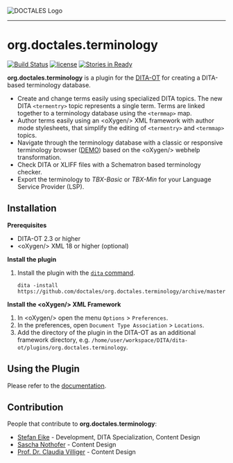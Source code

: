 ![DOCTALES Logo](https://doctales.github.io/images/doctales-logo-without-subtitle.svg)

- - - -

org.doctales.terminology
========================

[![Build Status](https://travis-ci.org/doctales/org.doctales.terminology.svg?branch=master)](https://travis-ci.org/doctales/org.doctales.terminology)
[![license](https://img.shields.io/badge/license-Apache%202.0-blue.svg)](http://www.apache.org/licenses/LICENSE-2.0)
[![Stories in Ready](https://badge.waffle.io/doctales/org.doctales.terminology.png?label=ready&title=Ready)](https://waffle.io/doctales/org.doctales.terminology)

**org.doctales.terminology** is a plugin for the [DITA-OT](http://dita-ot.github.io) for creating a DITA-based terminology database.

- Create and change terms easily using specialized DITA topics. The new DITA `<termentry>` topic represents a single term. Terms are linked together to a terminology database using the `<termmap>` map.
- Author terms easily using an &lt;oXygen/&gt; XML framework with author mode stylesheets, that simplify the editing of `<termentry>` and `<termmap>` topics.
- Navigate through the terminology database with a classic or responsive terminology browser ([DEMO](https://doctales.github.io/samples/termbrowser-responsive/index.html)) based on the &lt;oXygen/&gt; webhelp transformation.
- Check DITA or XLIFF files with a Schematron based terminology checker.
- Export the terminology to *TBX-Basic* or *TBX-Min* for your Language Service Provider (LSP).

## Installation

**Prerequisites**

- DITA-OT 2.3 or higher
- &lt;oXygen/&gt; XML 18 or higher (optional)

**Install the plugin**

1. Install the plugin with the [`dita` command](http://www.dita-ot.org/dev/parameters/dita-command-arguments.html).
   ```shell
   dita -install https://github.com/doctales/org.doctales.terminology/archive/master.zip
   ```

**Install the &lt;oXygen/&gt; XML Framework**

1. In &lt;oXygen/&gt; open the menu `Options` > `Preferences`.
2. In the preferences, open `Document Type Association` > `Locations`.
3. Add the directory of the plugin in the DITA-OT as an additional framework directory, e.g. `/home/user/workspace/DITA/dita-ot/plugins/org.doctales.terminology`.

## Using the Plugin

Please refer to the [documentation](https://doctales.atlassian.net/wiki/display/TERM/org.doctales.terminology).


## Contribution

People that contribute to **org.doctales.terminology**:

* [Stefan Eike](https://de.linkedin.com/in/stefan-eike-a02a9939) - Development, DITA Specialization, Content Design
* [Sascha Nothofer](https://de.linkedin.com/in/sascha-nothofer-32563811a) - Content Design
* [Prof. Dr. Claudia Villiger](https://de.linkedin.com/in/claudia-villiger-6989b526) - Content Design
